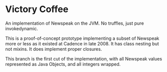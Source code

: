 # Victory Coffee #

An implementation of Newspeak on the JVM. No truffles, just pure invokedynamic.

This is a proof-of-concept prototype implementing a subset of Newspeak
more or less as it existed at Cadence in late 2008. It has class
nesting but not mixins. It does implement proper closures.

This branch is the first cut of the implementation, with all Newspeak values
represented as Java Objects, and all integers wrapped.